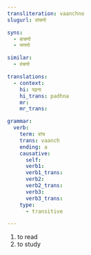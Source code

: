 ```yaml
---
transliteration: vaanchno
slugurl: वांचणो

syns:
  - बाचणो
  - भणणो

similar:
  - वंचणो

translations:
  - context:
    hi: पढ़ना
    hi_trans: padhna
    mr:
    mr_trans:

grammar: 
  verb:
    term: वांच
    trans: vaanch
    ending: a
    causative:
      self:
      verb1:
      verb1_trans:
      verb2:
      verb2_trans:
      verb3:
      verb3_trans:
    type:
      - transitive

---
```


<word-pos pos="verb">

<word-meanings>

1. to read
2. to study

</word-meanings>

<w-syns :syns="syns" ></w-syns>

<verb-conj :grammar="grammar" ></verb-conj>

</word-pos>
